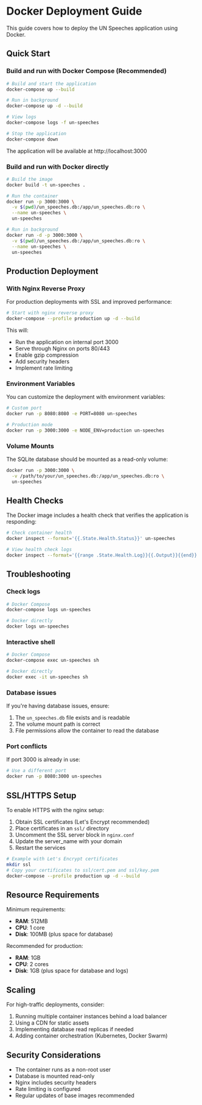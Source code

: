 # Docker Deployment Guide

This guide covers how to deploy the UN Speeches application using Docker.

## Quick Start

### Build and run with Docker Compose (Recommended)

```bash
# Build and start the application
docker-compose up --build

# Run in background
docker-compose up -d --build

# View logs
docker-compose logs -f un-speeches

# Stop the application
docker-compose down
```

The application will be available at http://localhost:3000

### Build and run with Docker directly

```bash
# Build the image
docker build -t un-speeches .

# Run the container
docker run -p 3000:3000 \
  -v $(pwd)/un_speeches.db:/app/un_speeches.db:ro \
  --name un-speeches \
  un-speeches

# Run in background
docker run -d -p 3000:3000 \
  -v $(pwd)/un_speeches.db:/app/un_speeches.db:ro \
  --name un-speeches \
  un-speeches
```

## Production Deployment

### With Nginx Reverse Proxy

For production deployments with SSL and improved performance:

```bash
# Start with nginx reverse proxy
docker-compose --profile production up -d --build
```

This will:

- Run the application on internal port 3000
- Serve through Nginx on ports 80/443
- Enable gzip compression
- Add security headers
- Implement rate limiting

### Environment Variables

You can customize the deployment with environment variables:

```bash
# Custom port
docker run -p 8080:8080 -e PORT=8080 un-speeches

# Production mode
docker run -p 3000:3000 -e NODE_ENV=production un-speeches
```

### Volume Mounts

The SQLite database should be mounted as a read-only volume:

```bash
docker run -p 3000:3000 \
  -v /path/to/your/un_speeches.db:/app/un_speeches.db:ro \
  un-speeches
```

## Health Checks

The Docker image includes a health check that verifies the application is responding:

```bash
# Check container health
docker inspect --format='{{.State.Health.Status}}' un-speeches

# View health check logs
docker inspect --format='{{range .State.Health.Log}}{{.Output}}{{end}}' un-speeches
```

## Troubleshooting

### Check logs

```bash
# Docker Compose
docker-compose logs un-speeches

# Docker directly
docker logs un-speeches
```

### Interactive shell

```bash
# Docker Compose
docker-compose exec un-speeches sh

# Docker directly
docker exec -it un-speeches sh
```

### Database issues

If you're having database issues, ensure:

1. The `un_speeches.db` file exists and is readable
2. The volume mount path is correct
3. File permissions allow the container to read the database

### Port conflicts

If port 3000 is already in use:

```bash
# Use a different port
docker run -p 8080:3000 un-speeches
```

## SSL/HTTPS Setup

To enable HTTPS with the nginx setup:

1. Obtain SSL certificates (Let's Encrypt recommended)
2. Place certificates in an `ssl/` directory
3. Uncomment the SSL server block in `nginx.conf`
4. Update the server_name with your domain
5. Restart the services

```bash
# Example with Let's Encrypt certificates
mkdir ssl
# Copy your certificates to ssl/cert.pem and ssl/key.pem
docker-compose --profile production up -d --build
```

## Resource Requirements

Minimum requirements:

- **RAM**: 512MB
- **CPU**: 1 core
- **Disk**: 100MB (plus space for database)

Recommended for production:

- **RAM**: 1GB
- **CPU**: 2 cores
- **Disk**: 1GB (plus space for database and logs)

## Scaling

For high-traffic deployments, consider:

1. Running multiple container instances behind a load balancer
2. Using a CDN for static assets
3. Implementing database read replicas if needed
4. Adding container orchestration (Kubernetes, Docker Swarm)

## Security Considerations

- The container runs as a non-root user
- Database is mounted read-only
- Nginx includes security headers
- Rate limiting is configured
- Regular updates of base images recommended
